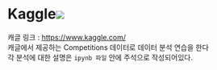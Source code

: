 # Kaggle<img src="https://img.shields.io/badge/Kaggle-20BEFF?style=flat-square&logo=kaggle&logoColor=white"/>
캐글 링크 : https://www.kaggle.com/        
캐글에서 제공하는 Competitions 데이터로 데이터 분석 연습을 한다      
각 분석에 대한 설명은 `ipynb 파일` 안에 주석으로 작성되어있다.

